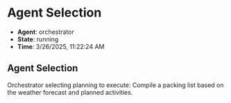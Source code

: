 # Agent Selection

- **Agent**: orchestrator
- **State**: running
- **Time**: 3/26/2025, 11:22:24 AM

## Agent Selection

Orchestrator selecting planning to execute: Compile a packing list based on the weather forecast and planned activities.

